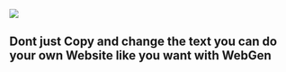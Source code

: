 ![](https://lucsoft.de/imgs/lucsoft.de_dark)
## Dont just Copy and change the text you can do your own Website like you want with WebGen
